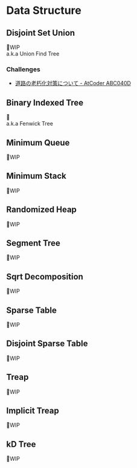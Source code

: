 # Data Structure

## Disjoint Set Union
🚧WIP  
a.k.a Union Find Tree

### Challenges
- [道路の老朽化対策について - AtCoder ABC040D](https://atcoder.jp/contests/abc040/tasks/abc040_d)

## Binary Indexed Tree
🚧  
a.k.a Fenwick Tree

## Minimum Queue
🚧WIP

## Minimum Stack
🚧WIP

## Randomized Heap
🚧WIP

## Segment Tree
🚧WIP

## Sqrt Decomposition
🚧WIP

## Sparse Table
🚧WIP

## Disjoint Sparse Table
🚧WIP

## Treap
🚧WIP

## Implicit Treap
🚧WIP

## kD Tree
🚧WIP